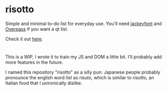 # risotto
Simple and minimal to-do list for everyday use. You'll need [jackeyfont](http://nonty.net/font/jackey_font/) and [Overpass](http://overpassfont.org/) if you want a qt list.

Check it out [here](https://pprobst.github.io/risotto/todo.html).

#

This is a WIP, I wrote it to train my JS and DOM a little bit. I'll probably add more features in the future. 

I named this repository "risotto" as a silly pun: Japanese people probably pronounce the english word *list* as *risuto*, which is similar to *risotto*, an Italian food that I unironically dislike.
